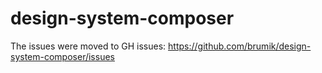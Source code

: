 # design-system-composer

The issues were moved to GH issues: https://github.com/brumik/design-system-composer/issues
